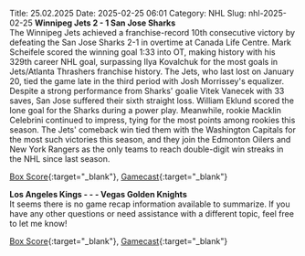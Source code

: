 Title: 25.02.2025
Date: 2025-02-25 06:01
Category: NHL 
Slug: nhl-2025-02-25 
**Winnipeg Jets 2 - 1 San Jose Sharks**  
The Winnipeg Jets achieved a franchise-record 10th consecutive victory by defeating the San Jose Sharks 2-1 in overtime at Canada Life Centre. Mark Scheifele scored the winning goal 1:33 into OT, making history with his 329th career NHL goal, surpassing Ilya Kovalchuk for the most goals in Jets/Atlanta Thrashers franchise history. The Jets, who last lost on January 20, tied the game late in the third period with Josh Morrissey's equalizer. Despite a strong performance from Sharks' goalie Vitek Vanecek with 33 saves, San Jose suffered their sixth straight loss. William Eklund scored the lone goal for the Sharks during a power play. Meanwhile, rookie Macklin Celebrini continued to impress, tying for the most points among rookies this season. The Jets' comeback win tied them with the Washington Capitals for the most such victories this season, and they join the Edmonton Oilers and New York Rangers as the only teams to reach double-digit win streaks in the NHL since last season. 

[Box Score](/gamecenter/sjs-vs-wpg/2025/02/24/2024020916){:target="_blank"}, [Gamecast](https://www.nhl.com/news/san-jose-sharks-winnipeg-jets-game-recap-february-24){:target="_blank"}<br>

**Los Angeles Kings - - - Vegas Golden Knights**  
It seems there is no game recap information available to summarize. If you have any other questions or need assistance with a different topic, feel free to let me know! 

[Box Score](/gamecenter/vgk-vs-lak/2025/02/24/2024020917){:target="_blank"}, [Gamecast](https://www.nhl.com/news/vegas-golden-knights-los-angeles-kings-game-recap-february-24){:target="_blank"}<br>

